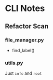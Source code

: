 # CLI Notes

## Refactor Scan

### file_manager.py

- find_label()

### utils.py

Just `info` and `root`
